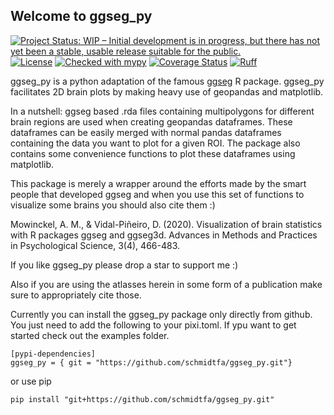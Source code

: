 ## Welcome to ggseg_py

[![Project Status: WIP – Initial development is in progress, but there has not yet been a stable, usable release suitable for the public.](https://www.repostatus.org/badges/latest/wip.svg)](https://www.repostatus.org/#wip)
[![License](https://img.shields.io/badge/License-BSD_3--Clause-green.svg)](https://opensource.org/licenses/BSD-3-Clause)
[![Checked with mypy](http://www.mypy-lang.org/static/mypy_badge.svg)](http://mypy-lang.org/)
[![Coverage Status](https://coveralls.io/repos/github/schmidtfa/ggseg_py/badge.svg?branch=main)](https://coveralls.io/github/schmidtfa/ggseg_py?branch=main)
[![Ruff](https://img.shields.io/endpoint?url=https://raw.githubusercontent.com/astral-sh/ruff/main/assets/badge/v2.json)](https://github.com/astral-sh/ruff)


ggseg_py is a python adaptation of the famous [ggseg](https://github.com/ggseg) R package. ggseg_py facilitates 2D brain plots by making heavy use of geopandas and matplotlib. 

In a nutshell: ggseg based .rda files containing multipolygons for different brain regions are used when creating geopandas dataframes. These dataframes can be easily merged with normal pandas dataframes containing the data you want to plot for a given ROI.
The package also contains some convenience functions to plot these dataframes using matplotlib.

This package is merely a wrapper around the efforts made by the smart people that developed ggseg and when you use this set of functions to visualize some brains you should also cite them :)

Mowinckel, A. M., & Vidal-Piñeiro, D. (2020). Visualization of brain statistics with R packages ggseg and ggseg3d. Advances in Methods and Practices in Psychological Science, 3(4), 466-483.

If you like ggseg_py please drop a star to support me :)

Also if you are using the atlasses herein in some form of a publication make sure to appropriately cite those.

Currently you can install the ggseg_py package only directly from github. You just need to add the following to your pixi.toml.
If ypu want to get started check out the examples folder.

```
[pypi-dependencies]
ggseg_py = { git = "https://github.com/schmidtfa/ggseg_py.git"}
```

or use pip

```
pip install "git+https://github.com/schmidtfa/ggseg_py.git"
```